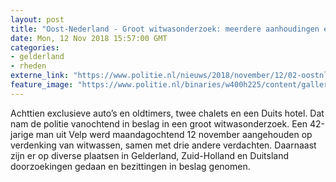 ```yaml
---
layout: post
title: "Oost-Nederland - Groot witwasonderzoek: meerdere aanhoudingen en verschillende goederen in beslag genomen"
date: Mon, 12 Nov 2018 15:57:00 GMT
categories: 
- gelderland 
- rheden 
externe_link: "https://www.politie.nl/nieuws/2018/november/12/02-oostnl-witwas-onderzoek-aanhoudingen.html"
feature_image: "https://www.politie.nl/binaries/w400h225/content/gallery/politie/stockfotos/opsporing-recherche/digitaal-onderzoek.jpg"
---
```


Achttien exclusieve auto’s en oldtimers, twee chalets en een Duits hotel. Dat nam de politie vanochtend in beslag in een groot witwasonderzoek. Een 42-jarige man uit Velp werd maandagochtend 12 november aangehouden op verdenking van witwassen, samen met drie andere verdachten. Daarnaast zijn er op diverse plaatsen in Gelderland, Zuid-Holland en Duitsland doorzoekingen gedaan en bezittingen in beslag genomen.
